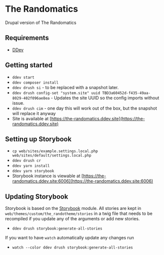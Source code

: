 # The Randomatics

Drupal version of The Randomatics

## Requirements

- [DDev](https://ddev.com/get-started/)

## Getting started

- `ddev start`
- `ddev composer install`
- `ddev drush si` - to be replaced with a snapshot later.
- `ddev drush config-set "system.site" uuid TBD3a60452d-f435-49aa-8029-402f096ae8ea` - Updates the site UUID so the config imports without issue.
- `ddev drush cim` - one day this will work out of the box, but the snapshot will replace it anyway
- Site is available at [https://the-randomatics.ddev.site](https://the-randomatics.ddev.site)

## Setting up Storybook

- `cp web/sites/example.settings.local.php web/sites/default/settings.local.php`
- `ddev drush cr`
- `ddev yarn install`
- `ddev yarn storybook`
- Storybook instance is viewable at [https://the-randomatics.ddev.site:6006](https://the-randomatics.ddev.site:6006)

## Updating Storybook

Storybook is based on the [Storybook](https://www.drupal.org/project/storybook) module. All stories are kept in `web/themes/custom/the_randotheme/stories` in a twig file that needs to be recompiled if you update any of the arguments or add new stories.

- `ddev drush storybook:generate-all-stories`

If you want to have `watch` automatically update any changes run

- `watch --color ddev drush storybook:generate-all-stories`
